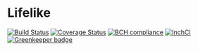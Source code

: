 # Lifelike

[![Build Status](https://travis-ci.org/mcherryleigh/lifelike.svg?branch=master)](https://travis-ci.org/mcherryleigh/lifelike)
[![Coverage Status](https://coveralls.io/repos/github/mcherryleigh/lifelike/badge.svg?branch=master)](https://coveralls.io/github/mcherryleigh/lifelike?branch=master)
[![BCH compliance](https://bettercodehub.com/edge/badge/mcherryleigh/lifelike?branch=master)](https://bettercodehub.com/)
[![InchCI](https://inch-ci.org/github/mcherryleigh/lifelike.svg?branch=master)](https://inch-ci.org/github/mcherryleigh/lifelike?branch=master)
[![Greenkeeper badge](https://badges.greenkeeper.io/mcherryleigh/lifelike.svg)](https://greenkeeper.io/)
